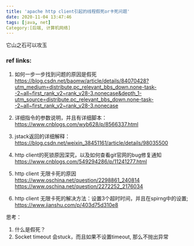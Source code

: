 ```yaml
---
title: 'apache http client引起的线程假死or卡死问题'
date: 2020-11-04 13:47:46
tags: [java, net]
Category:[后端, 计算机网络]
---
```


它山之石可以攻玉

### ref links:

1. 如何一步一步找到问题的原因是假死
   https://blog.csdn.net/baomw/article/details/84070428?utm_medium=distribute.pc_relevant_bbs_down.none-task--2~all~first_rank_v2~rank_v28-3.nonecase&depth_1-utm_source=distribute.pc_relevant_bbs_down.none-task--2~all~first_rank_v2~rank_v28-3.nonecase

2. 详细指令的参数说明，并且有详细脚本：
   https://www.cnblogs.com/wyb628/p/8566337.html
3. jstack返回的详细解释：
   https://blog.csdn.net/weixin_38451161/article/details/98035500
4. http client的死锁原因深究，以及如何查看git官网的bug修复通知
   https://www.cnblogs.com/549294286/p/11241277.html
5. http client 无限卡死的原因
   https://www.oschina.net/question/2298861_240814
   https://www.oschina.net/question/2272252_2176034
6. http client 无限卡死的解决方法：设置3个超时时间，并且在spirng中的设置; 
   https://www.jianshu.com/p/403d75d310e8



思考：

1. 什么是假死？
2. Socket timeout 会stuck，而且如果不设置timeout, 那么不抛出异常